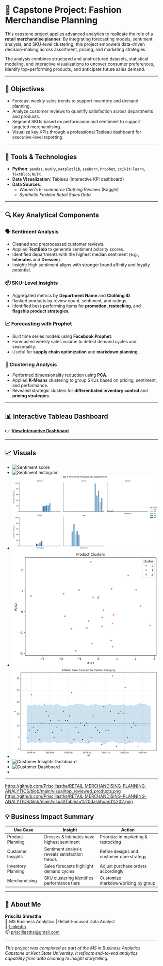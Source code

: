 # 👗 Capstone Project: Fashion Merchandise Planning

This capstone project applies advanced analytics to replicate the role of a **retail merchandise planner**. By integrating forecasting models, sentiment analysis, and SKU-level clustering, this project empowers data-driven decision-making across assortment, pricing, and marketing strategies.

The analysis combines structured and unstructured datasets, statistical modeling, and interactive visualizations to uncover consumer preferences, identify top-performing products, and anticipate future sales demand.

---

## 🎯 Objectives

- Forecast weekly sales trends to support inventory and demand planning.
- Analyze customer reviews to quantify satisfaction across departments and products.
- Segment SKUs based on performance and sentiment to support targeted merchandising.
- Visualize key KPIs through a professional Tableau dashboard for executive-level reporting.

---

## 🧰 Tools & Technologies

- **Python**: `pandas`, `NumPy`, `matplotlib`, `seaborn`, `Prophet`, `scikit-learn`, `TextBlob`, `NLTK`
- **Data Visualization**: Tableau (interactive KPI dashboard)
- **Data Sources**:
  - *Women’s E-commerce Clothing Reviews* (Kaggle)
  - *Synthetic Fashion Retail Sales Data*

---

## 🔍 Key Analytical Components

### 🗣 Sentiment Analysis
- Cleaned and preprocessed customer reviews.
- Applied **TextBlob** to generate sentiment polarity scores.
- Identified departments with the highest median sentiment (e.g., **Intimates** and **Dresses**).
- Insight: High sentiment aligns with stronger brand affinity and loyalty potential.

### 📦 SKU-Level Insights
- Aggregated metrics by **Department Name** and **Clothing ID**.
- Ranked products by review count, sentiment, and ratings.
- Identified best-performing items for **promotion, restocking**, and **flagship product strategies**.

### 📈 Forecasting with Prophet
- Built time series models using **Facebook Prophet**.
- Forecasted weekly sales volume to detect demand cycles and seasonality.
- Useful for **supply chain optimization** and **markdown planning**.

### 🧪 Clustering Analysis
- Performed dimensionality reduction using **PCA**.
- Applied **K-Means** clustering to group SKUs based on pricing, sentiment, and performance.
- Revealed strategic clusters for **differentiated inventory control** and **pricing strategies**.

---

## 📊 Interactive Tableau Dashboard

👉 **[View Interactive Dashboard](https://us-east-1.online.tableau.com/t/pshrest6-742e148f0f/views/Customerinsightsdashboard/Dashboard1)**


---

## 📈 Visuals


- ![Sentiment score](visual/Sentiments_score.png)
- ![Sentiment histogram](visual/Sentiment_histogram.png)
- ![Top Reviewed Products](visual/top_reviewed_products.png)
- ![SKU Clustering](visual/sku_clusters.png)
- ![Forecast Plot](visual/prophet_forecast.png)
- ![Customer Insights Dashboard](visual/dashboard_1.png)
- ![Customer Dashboard](visual/Tableau%20dashboard%202)
- 
---
https://github.com/Priscillastha/RETAIL-MERCHANDISING-PLANNING-ANALYTICS/blob/main/visual/top_reviewed_products.png
https://github.com/Priscillastha/RETAIL-MERCHANDISING-PLANNING-ANALYTICS/blob/main/visual/Tableau%20dashboard%202.png

## 💡 Business Impact Summary

| Use Case | Insight | Action |
|----------|---------|--------|
| Product Planning | Dresses & Intimates have highest sentiment | Prioritize in marketing & restocking |
| Customer Insights | Sentiment analysis reveals satisfaction trends | Refine designs and customer care strategy |
| Inventory Planning | Sales forecasts highlight demand cycles | Adjust purchase orders accordingly |
| Merchandising | SKU clustering identifies performance tiers | Customize markdown/pricing by group |

---

## 👤 About Me

**Priscilla Shrestha**  
📍 MS Business Analytics | Retail-Focused Data Analyst  
🔗 [LinkedIn](https://www.linkedin.com/in/priscilla-shrestha-083b781b5/)  
📫 priscillastha@gmail.com 

---

*This project was completed as part of the MS in Business Analytics Capstone at Kent State University. It reflects end-to-end analytics capability from data cleaning to insight storytelling.*

